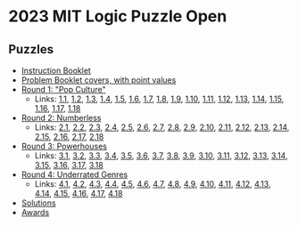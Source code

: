# 2023 MIT Logic Puzzle Open

## Puzzles

- [Instruction Booklet](instructions.pdf)
- [Problem Booklet covers, with point values](points.pdf)
- [Round 1: "Pop Culture"](round1.pdf)
    - Links: [1.1](https://tinyurl.com/3mmx7w2c), [1.2](https://tinyurl.com/adfd4y8k), [1.3](https://tinyurl.com/5y9889jy), [1.4](https://puzz.link/p?numlin/8/8/i12j2j34g5q45h67q6g81j7j83i), [1.5](https://puzz.link/p?numlin/10/10/j12k34k4o5j6o5r1o7j2o7k36k88j), [1.6](https://puzz.link/p?numlin/13/13/l1m2m345u6zh2i7g8zo3g6i4zh9u798m1m5l), [1.7](https://puzz.link/p?mines/7/7/h22j4h55h4j33h5h33j5h22h5j22h), [1.8](https://puzz.link/p?mines/7/7/i2h1g33g12h12g33g1k2g12g33h33g12g1h1i), [1.9](https://puzz.link/p?mines/10/10/1g11g1g2i3g3g2h4n1h12345g4g2n3g11g2n2g3g32121h4n5h4g3g2i3g3g21g1), [1.10](https://tinyurl.com/2ghjuuxz), [1.11](https://tinyurl.com/2eu5rkgz), [1.12](https://tinyurl.com/2dqh7t4z), [1.13](https://tinyurl.com/29evkuaw), [1.14](https://tinyurl.com/2ydo2cr3), [1.15](https://tinyurl.com/27c93bjl), [1.16](https://tinyurl.com/2yaev5ct), [1.17](https://tinyurl.com/27qzw9wm), [1.18](https://tinyurl.com/2gps8hlf)
- [Round 2: Numberless](round2.pdf)
    - Links: [2.1](https://puzz.link/p?midloop/8/8/hfuffzkfvfqffzm77fzzw), [2.2](https://puzz.link/p?midloop/10/10/vfvbfztfifmfmftfzufzz7fxfdbfifzzif), [2.3](https://puzz.link/p?midloop/10/10/qfyddfyddfydfydfzldfyddfyflfrddfydfg), [2.4](https://puzz.link/p?icebarn/11/11/nvo0vvf0nnbq5teugffvg1vugdzzazw4zhz0z6zzlzf/1/20), [2.5](https://puzz.link/p?icebarn/7/7/02k0580ag0odjh73dvhg/20/21), [2.6](https://puzz.link/p?icebarn/8/8/01j76e0sppj00zzbugfav8r/9/6), [2.7](https://puzz.link/p?voxas/6/6/l1dr2ctccdbn), [2.8](https://puzz.link/p?voxas/10/10/znbi7bgbg1cgdg8diczp3bkdbzk2czkcbk1dh), [2.9](https://puzz.link/p?voxas/10/10/rch7dhbjbjdi2cidjcjbh8chbscp8cbo7diajai6bod7cpcg), [2.10](https://puzz.link/p?guidearrow/7/7/44g8cucibu9e), [2.11](https://puzz.link/p?guidearrow/11/11/b8hdqdgdudjdzldkdvddqd), [2.12](https://puzz.link/p?guidearrow/13/10/26oemcmejbczgdzjccjembmem), [2.13](https://puzz.link/p?starbattle/9/9/2/0ga9uqbad6vp1101gtb9811iaap860), [2.14](https://puzz.link/p?starbattle/10/10/2/0q4k1a9mdqptu8h8021gu0vs3ki6225pes3s), [2.15](https://puzz.link/p?starbattle/10/10/2/488j4nnmvdoth5122400ns2l9002102g7v00), [2.16](https://tinyurl.com/2lvxqwe6), [2.17](https://tinyurl.com/272yhoyu), [2.18](https://tinyurl.com/2qw58rn9)
- [Round 3: Powerhouses](round3.pdf)
    - Links: [3.1](https://puzz.link/p?fillomino/8/8/k45g41i54g14o35l53o42g51i24g15k), [3.2](https://puzz.link/p?fillomino/12/11/h1g3g4h1h1g2g4h1g2h2g3h1g2g3h3g4h2g3g4h4h1g3g4h1h1g2g4h1g2h2g3h1g2g3h3g4h2g3g4h4h1g3g4k1g2g4h1h1g2g3h1g2g1), [3.3](https://puzz.link/p?fillomino/10/10/43h34i4i9h4h9h6j9i4l9g5n35n2g4l3i2j6h5h6h4i5i53h12), [3.4](https://puzz.link/p?statuepark/7/7/o80i600i672900i60//t), [3.5](https://puzz.link/p?statuepark/10/10/9i9f364212000i3301209003664112i99i//d), [3.6](https://puzz.link/p?statuepark/12/12/0920266i72if600662i622iiii21766c02i0000006600000//p), [3.7](https://puzz.link/p?slither/6/6/g2015bh3ch1bh3dh7131c), [3.8](https://puzz.link/p?slither/8/8/372bg37263bj31163dj16333bj36372bg372b), [3.9](https://puzz.link/p?slither/10/10/h31c16dgc281cla06213c3cp2a02363cdl161bbg72b12b), [3.10](https://puzz.link/p?tapa/7/7/a7h3h2ta8h4h4t2ha9h2), [3.11](https://puzz.link/p?tapa/10/10/pa8jaflaflblmbqk5rafkafma9laflbqj3p), [3.12](https://puzz.link/p?tapa/12/12/1h2m1mbnsafjafo2ja8sbmhafha9haesaej2obljbmsaem2ma8h2), [3.13](https://puzz.link/p?dbchoco/8/8/tssg6umeg2ef05j2o5q3r3r3p), [3.14](https://puzz.link/p?dbchoco/8/8/pvhs20vs7oe30o3l1j4l3v3i4h1i3m), [3.15](https://puzz.link/p?dbchoco/12/12/770ph3oscdnm771porrcce7h631pog5n2s5p3v5h3y4j6zm3i1h3i3r3p4), [3.16](https://puzz.link/p?akari/7/7/hdkdm6ag6amckc), [3.17](https://puzz.link/p?akari/10/10/kcj6.hbg.lajbh.ibg.hbgagbh.lcjbgb.gbjbi), [3.18](https://puzz.link/p?akari/18/10/gd.k.l.h.hbbi.l.k.hbbg.h6.i.kcj.hb.hb.cbbbbj.k.i6.hdgbb.k.l.k.hb.hbjbibb)
- [Round 4: Underrated Genres](round4.pdf)
    - Links: [4.1](https://puzz.link/p?numrope/6/6/ep1gje025k809m2ldlIqilGldmd), [4.2](https://puzz.link/p?numrope/7/7/gj44o0mkglc2a4bn00lfm+l+mGldneljsakCkc), [4.3](https://puzz.link/p?numrope/7/7/0co0o0pg020gh48820g.g.g.+pg.C.+.6pg.+.A.ep+.5.9.+/), [4.4](https://puzz.link/p?squarejam/8/8/i12zg12n23zg23i), [4.5](https://puzz.link/p?squarejam/10/10/zq3k3k3k33k3k3k3r3k3r), [4.6](https://puzz.link/p?squarejam/13/13/zr2y1i1i1i2w2g2g2w2i1i2i1y1zr), [4.7](https://puzz.link/p?creek/10/10/r1di2b2ed4di6cjbecg7dg9bgecdj6di1de2b2ei4dp), [4.8](https://puzz.link/p?creek/8/8/p432bcj8d1287ejbh12dgbi48c32bgdn), [4.9](https://puzz.link/p?creek/10/10/r8777dg666bg8778dg887cg7777dg676bg7678cg666bg8877dp), [4.10](https://tinyurl.com/2hyfc5c8), [4.11](https://tinyurl.com/2k9govke), [4.12](https://tinyurl.com/4myn33rz), [4.13](https://puzz.link/p?cbanana/8/8/31k4k6g4g85h1z5h23g5g2k1k55), [4.14](https://puzz.link/p?cbanana/10/10/23l4br23h4bzzj36h13r36l13), [4.15](https://puzz.link/p?cbanana/9/9/ap1i1i3i3l6i8r1i1i3i3lai6p), [4.16](https://puzz.link/p?fourcells/8/8/b1a2d2a3c2b2f3e12e2f3b1c3a3d3a1b), [4.17](https://puzz.link/p?fourcells/10/10/32b22b233323332322m3323d1a2332f3332a2d2232m223223232233b33b23), [4.18](https://puzz.link/p?fourcells/10/10/7c33c7a1b22b1a2h3b37b72f23e1f1c7d7b2b7777b3a1f1a7b2b2b7)
- [Solutions](solutions.pdf)
- [Awards](awards.pdf)
